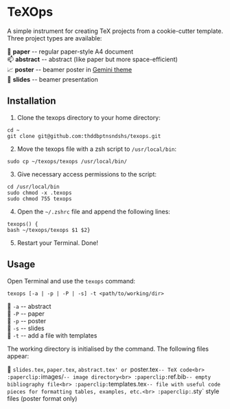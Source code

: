 # TeXOps 

A simple instrument for creating TeX projects from a cookie-cutter template. Three project types are available:

:page_facing_up: **paper** -- regular paper-style A4 document<br>
:mailbox: **abstract** -- abstract (like paper but more space-efficient)<br>
:chart_with_upwards_trend: **poster** -- beamer poster in <a href="https://github.com/anishathalye/gemini">Gemini theme</a><br>
:name_badge: **slides** -- beamer presentation<br>

## Installation

1. Clone the texops directory to your home directory:

`cd ~`<br>
`git clone git@github.com:thddbptnsndshs/texops.git`<br>

2. Move the texops file with a zsh script to `/usr/local/bin`:

`sudo cp ~/texops/texops /usr/local/bin/`<br>

3. Give necessary access permissions to the script:

`cd /usr/local/bin` <br>
`sudo chmod -x .texops`<br>
`sudo chmod 755 texops`<br>

4. Open the `~/.zshrc` file and append the following lines:

`texops() {`<br>
   `bash ~/texops/texops $1 $2}`<br>

5. Restart your Terminal. Done!

## Usage

Open Terminal and use the `texops` command:

`texops [-a | -p | -P | -s] -t <path/to/working/dir>`

:pushpin: `-a` -- abstract<br>
:pushpin: `-P` -- paper<br>
:pushpin: `-p` -- poster<br>
:pushpin: `-s` -- slides<br>
:pushpin: `-t` -- add a file with templates<br>

The working directory is initialised by the command. The following files appear:

:paperclip: `slides.tex`, `paper.tex`, `abstract.tex' or `poster.tex` -- TeX code<br>
:paperclip: `images/` -- image directory<br>
:paperclip: `ref.bib` -- empty bibliography file<br>
:paperclip: `templates.tex` -- file with useful code pieces for formatting tables, examples, etc.<br>
:paperclip: `.sty` style files (poster format only)<br>
